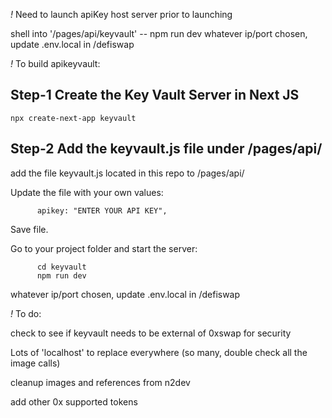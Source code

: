 *!*  Need to launch apiKey host server prior to launching 

   shell into '/pages/api/keyvault' 
      -- npm run dev 
   whatever ip/port chosen, update .env.local in /defiswap


*!* To build apikeyvault: 

## Step-1 Create the Key Vault Server in Next JS

```shell
npx create-next-app keyvault
```
## Step-2 Add the keyvault.js file under /pages/api/

add the file keyvault.js located in this repo to /pages/api/

Update the file with your own values:

```shell
      apikey: "ENTER YOUR API KEY",
```

Save file.

Go to your project folder and start the server:

```shell
      cd keyvault
      npm run dev
```
whatever ip/port chosen, update .env.local in /defiswap

*!* To do: 

check to see if keyvault needs to be external of 0xswap for security

Lots of 'localhost' to replace everywhere (so many, double check all the image calls)

cleanup images and references from n2dev

add other 0x supported tokens 


